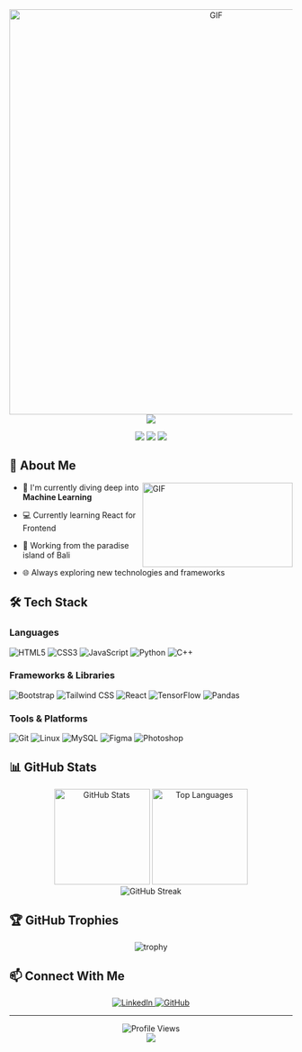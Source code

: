 <div align="center">
    <img width="720" alt="GIF" src="https://fetchpik.com/images/fetchpik.com-yRos9YfVbu.gif" />
</div>

<div align="center">
  <img src="https://readme-typing-svg.herokuapp.com/?lines=>_+Machine+Learning+Developer;>_+Bali+Based+Developer&font=Fira%20Code&weight=500&center=true&width=500&height=70&color=f75c7e&vCenter=true&size=22">
</div>

<p align="center">
  <img src="https://img.shields.io/badge/Focus-Machine_Learning-blue" />
  <img src="https://img.shields.io/badge/Learning-Frontend_Development-green" />
  <img src="https://img.shields.io/badge/Location-Bali,_Indonesia-orange" />
</p>



## 🚀 About Me
<img align="right" height="150" width="267" alt="GIF" src="https://media.giphy.com/media/xUA7bdpLxQhsSQdyog/giphy.gif" />

- 🧠 I'm currently diving deep into **Machine Learning**

- 💻 Currently learning React for Frontend

- 🌴 Working from the paradise island of Bali

- 🌐 Always exploring new technologies and frameworks



## 🛠️ Tech Stack

### Languages
![HTML5](https://img.shields.io/badge/-HTML5-FF5733?style=for-the-badge&logo=html5&logoColor=white)
![CSS3](https://img.shields.io/badge/-CSS3-33C4FF?style=for-the-badge&logo=css3&logoColor=white)
![JavaScript](https://img.shields.io/badge/-JavaScript-F7DF1E?style=for-the-badge&logo=javascript&logoColor=black)
![Python](https://img.shields.io/badge/-Python-4CAF50?style=for-the-badge&logo=python&logoColor=white)
![C++](https://img.shields.io/badge/-C++-FF9800?style=for-the-badge&logo=c%2B%2B&logoColor=white)

### Frameworks & Libraries
![Bootstrap](https://img.shields.io/badge/-Bootstrap-7952B3?style=for-the-badge&logo=bootstrap&logoColor=white)
![Tailwind CSS](https://img.shields.io/badge/-Tailwind_CSS-38B2AC?style=for-the-badge&logo=tailwind-css&logoColor=white)
![React](https://img.shields.io/badge/-React-61DAFB?style=for-the-badge&logo=react&logoColor=black)
![TensorFlow](https://img.shields.io/badge/-TensorFlow-FF6F00?style=for-the-badge&logo=tensorflow&logoColor=white)
![Pandas](https://img.shields.io/badge/-Pandas-150458?style=for-the-badge&logo=pandas&logoColor=white)

### Tools & Platforms
![Git](https://img.shields.io/badge/-Git-F05032?style=for-the-badge&logo=git&logoColor=white)
![Linux](https://img.shields.io/badge/-Linux-FCC624?style=for-the-badge&logo=linux&logoColor=black)
![MySQL](https://img.shields.io/badge/-MySQL-4479A1?style=for-the-badge&logo=mysql&logoColor=white)
![Figma](https://img.shields.io/badge/-Figma-F24E1E?style=for-the-badge&logo=figma&logoColor=white)
![Photoshop](https://img.shields.io/badge/-Photoshop-31A8FF?style=for-the-badge&logo=adobe-photoshop&logoColor=white)

## 📊 GitHub Stats

<div align="center">
  <img src="https://github-readme-stats.vercel.app/api?username=mdepraba&show_icons=true&theme=radical" alt="GitHub Stats" height="170"/>
  <img src="https://github-readme-stats.vercel.app/api/top-langs/?username=mdepraba&layout=compact&theme=radical" alt="Top Languages" height="170"/>
</div>

<div align="center">
  <img src="https://github-readme-streak-stats.herokuapp.com/?user=mdepraba&theme=radical" alt="GitHub Streak" />
</div>

## 🏆 GitHub Trophies

<div align="center">
  <img src="https://github-profile-trophy.vercel.app/?username=mdepraba&theme=radical&row=1" alt="trophy" />
</div>

## 📫 Connect With Me

<p align="center">
  <a href="https://linkedin.com/in/mdepraba764">
    <img src="https://img.shields.io/badge/LinkedIn-0077B5?style=for-the-badge&logo=linkedin&logoColor=white" alt="LinkedIn" />
  </a>
  <a href="https://github.com/mdepraba">
    <img src="https://img.shields.io/badge/GitHub-100000?style=for-the-badge&logo=github&logoColor=white" alt="GitHub" />
  </a>
</p>

---

<div align="center">
  <img src="https://komarev.com/ghpvc/?username=mdepraba&color=blueviolet&style=for-the-badge" alt="Profile Views" />
</div>

<div align="center">
  <img src="https://capsule-render.vercel.app/api?type=waving&color=gradient&height=100&section=footer" />
</div>
